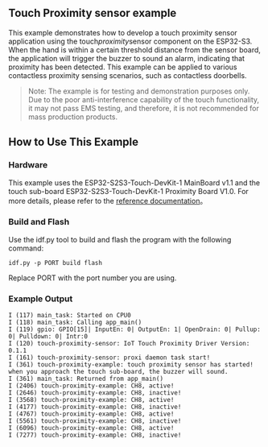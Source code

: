 ## Touch Proximity sensor example

This example demonstrates how to develop a touch proximity sensor application using the touch*proximity*sensor component on the ESP32-S3. When the hand is within a certain threshold distance from the sensor board, the application will trigger the buzzer to sound an alarm, indicating that proximity has been detected. This example can be applied to various contactless proximity sensing scenarios, such as contactless doorbells.

> Note: The example is for testing and demonstration purposes only. Due to the poor anti-interference capability of the touch functionality, it may not pass EMS testing, and therefore, it is not recommended for mass production products.

## How to Use This Example

### Hardware

This example uses the ESP32-S2S3-Touch-DevKit-1 MainBoard v1.1 and the touch sub-board ESP32-S2S3-Touch-DevKit-1 Proximity Board V1.0. For more details, please refer to the [reference documentation](https://docs.espressif.com/projects/espressif-esp-dev-kits/zh*CN/latest/esp32s2/esp32-s2-touch-devkit-1/user*guide.html)。

### Build and Flash

Use the idf.py tool to build and flash the program with the following command:

```
idf.py -p PORT build flash
```
Replace PORT with the port number you are using.


### Example Output

```
I (117) main_task: Started on CPU0
I (118) main_task: Calling app_main()
I (119) gpio: GPIO[15]| InputEn: 0| OutputEn: 1| OpenDrain: 0| Pullup: 0| Pulldown: 0| Intr:0 
I (120) touch-proximity-sensor: IoT Touch Proximity Driver Version: 0.1.1
I (161) touch-proximity-sensor: proxi daemon task start!
I (361) touch-proximity-example: touch proximity sensor has started! when you approach the touch sub-board, the buzzer will sound.
I (361) main_task: Returned from app_main()
I (2406) touch-proximity-example: CH8, active!
I (2646) touch-proximity-example: CH8, inactive!
I (3568) touch-proximity-example: CH8, active!
I (4177) touch-proximity-example: CH8, inactive!
I (4767) touch-proximity-example: CH8, active!
I (5561) touch-proximity-example: CH8, inactive!
I (6096) touch-proximity-example: CH8, active!
I (7277) touch-proximity-example: CH8, inactive!
```

